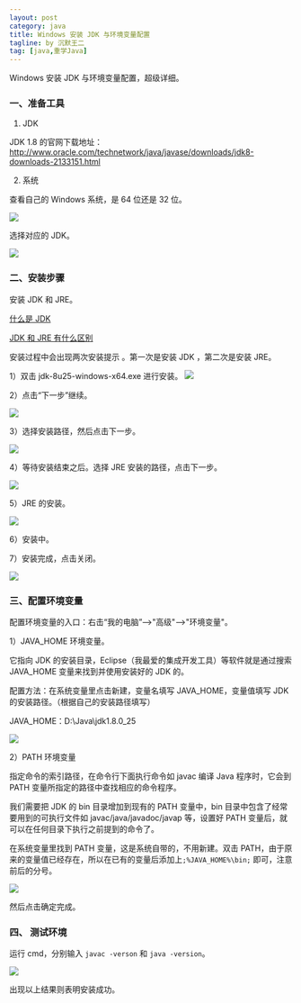 ```yaml
---
layout: post
category: java
title: Windows 安装 JDK 与环境变量配置
tagline: by 沉默王二
tag: [java,重学Java]
---
```


Windows 安装 JDK 与环境变量配置，超级详细。
<!--more-->

### 一、准备工具

1. JDK  

JDK 1.8 的官网下载地址：http://www.oracle.com/technetwork/java/javase/downloads/jdk8-downloads-2133151.html

2. 系统

查看自己的 Windows 系统，是 64 位还是 32 位。

![](http://www.itmind.net/wp-content/uploads/2019/10/763a7b405375ad743d8df089fd61618d.png)


选择对应的 JDK。

![](http://www.itmind.net/wp-content/uploads/2019/10/4f374ae1e89a3a9044bdfb6fb574c729.png)


### 二、安装步骤

安装 JDK 和 JRE。

[什么是 JDK](http://www.itwanger.com/java/2019/10/19/java-jdk.html)

[JDK 和 JRE 有什么区别](http://www.itwanger.com/java/2019/10/19/java-jdk-jre.html)



安装过程中会出现两次安装提示 。第一次是安装 JDK ，第二次是安装 JRE。

1）双击 jdk-8u25-windows-x64.exe 进行安装。
![](http://www.itmind.net/wp-content/uploads/2019/10/32c1e793c3877bbc105897ef347995d8.png)

2）点击“下一步”继续。

![](http://www.itmind.net/wp-content/uploads/2019/10/2eb460524fe5013ecbfc0987e2511c28.png)

3）选择安装路径，然后点击下一步。

![](http://www.itmind.net/wp-content/uploads/2019/10/cb11195ce78ec15a454c322ed41c4503.png)

4）等待安装结束之后。选择 JRE 安装的路径，点击下一步。


![](http://www.itmind.net/wp-content/uploads/2019/10/d186ba95e67f02ad45f249087cc68d37.png)



5）JRE 的安装。

![](http://www.itmind.net/wp-content/uploads/2019/10/2b249a4587d0ba6ed565e0905869388a.png)

6）安装中。


7）安装完成，点击关闭。

![](http://www.itmind.net/wp-content/uploads/2019/10/18ff88c0c34809f18ea569d2ab13c2df.png)

### 三、配置环境变量

配置环境变量的入口：右击“我的电脑”-->"高级"-->"环境变量"。

1）JAVA_HOME 环境变量。

它指向 JDK 的安装目录，Eclipse（我最爱的集成开发工具）等软件就是通过搜索 JAVA_HOME 变量来找到并使用安装好的 JDK 的。

配置方法：在系统变量里点击新建，变量名填写 JAVA_HOME，变量值填写 JDK 的安装路径。（根据自己的安装路径填写）

JAVA_HOME：D:\Java\jdk1.8.0_25

![](http://www.itmind.net/wp-content/uploads/2019/10/cdd0d1f65727c0c3cba1942b47ec6b03.png)


2）PATH 环境变量

指定命令的索引路径，在命令行下面执行命令如 javac 编译 Java 程序时，它会到 PATH 变量所指定的路径中查找相应的命令程序。

我们需要把 JDK 的 bin 目录增加到现有的 PATH 变量中，bin 目录中包含了经常要用到的可执行文件如 javac/java/javadoc/javap 等，设置好 PATH 变量后，就可以在任何目录下执行之前提到的命令了。

在系统变量里找到 PATH 变量，这是系统自带的，不用新建。双击 PATH，由于原来的变量值已经存在，所以在已有的变量后添加上`;%JAVA_HOME%\bin;` 即可，注意前后的分号。

![](http://www.itmind.net/wp-content/uploads/2019/10/2c0ca0b16e8df37fa683ad739e8c629c.png)

然后点击确定完成。

### 四、 测试环境

运行 cmd，分别输入 `javac -verson` 和 `java -version`。

![](http://www.itmind.net/wp-content/uploads/2019/10/466eaab55ad59d2a52b2f57ded356468.png)

出现以上结果则表明安装成功。

